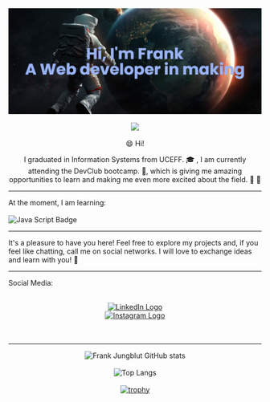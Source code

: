 <div align="center">

<img src="banner.png" alt="banner"/>

<br>

![](https://komarev.com/ghpvc/?username=frankjungblut&color=green)

</div>
<div align="center">
  
:smile: Hi!

I graduated in Information Systems from UCEFF. :mortar_board: , I am currently attending the DevClub bootcamp. 🥑, which is giving me amazing opportunities to learn and making me even more excited about the field. :star2: :sparkling_heart:
</div>

---

At the moment, I am learning:<br><br>
<img src="https://img.shields.io/badge/JavaScript-323330?style=for-the-badge&logo=javascript&logoColor=F7DF1E" alt="Java Script Badge" width="150px"/>

---

It's a pleasure to have you here! Feel free to explore my projects and, if you feel like chatting, call me on social networks. I will love to exchange ideas and learn with you! :rocket:

---

Social Media:<br><br>

<div align="center">

<a href="www.linkedin.com/in/frank-schwertz-jungblut-462902178"><img src="https://img.shields.io/badge/LinkedIn-0A66C2.svg?style=for-the-badge&logo=LinkedIn&logoColor=white" alt="LinkedIn Logo" width="150px"/></a><br>
<a href="https://www.instagram.com/franksjungblut/"><img src="https://img.shields.io/badge/Instagram-E4405F.svg?style=for-the-badge&logo=Instagram&logoColor=white" alt="Instagram Logo" width="150px"/></a><br>
<br>
<br>

</div>

---

<div align="center">
  
![Frank Jungblut GitHub stats](https://github-readme-stats.vercel.app/api?username=frankjungblut&show_icons=true&theme=transparent)
<br>
<br>
![Top Langs](https://github-readme-stats.vercel.app/api/top-langs/?username=frankjungblut&hide_progress=true)
<br>
<br>
[![trophy](https://github-profile-trophy.vercel.app/?username=frankjungblut&theme=onedark)](https://github.com/ryo-ma/github-profile-trophy)

</div>
